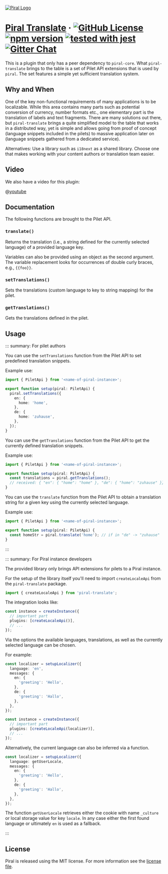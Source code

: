 [![Piral Logo](https://github.com/smapiot/piral/raw/main/docs/assets/logo.png)](https://piral.io)

# [Piral Translate](https://piral.io) &middot; [![GitHub License](https://img.shields.io/badge/license-MIT-blue.svg)](https://github.com/smapiot/piral/blob/main/LICENSE) [![npm version](https://img.shields.io/npm/v/piral-translate.svg?style=flat)](https://www.npmjs.com/package/piral-translate) [![tested with jest](https://img.shields.io/badge/tested_with-jest-99424f.svg)](https://jestjs.io) [![Gitter Chat](https://badges.gitter.im/gitterHQ/gitter.png)](https://gitter.im/piral-io/community)

This is a plugin that only has a peer dependency to `piral-core`. What `piral-translate` brings to the table is a set of Pilet API extensions that is used by `piral`. The set features a simple yet sufficient translation system.

## Why and When

One of the key non-functional requirements of many applications is to be localizable. While this area contains many parts such as potential conversion of currency, number formats etc., one elementary part is the translation of labels and text fragments. There are many solutions out there, but `piral-translate` brings a quite simplified model to the table that works in a distributed way, yet is simple and allows going from proof of concept (language snippets included in the pilets) to massive application later on (language snippets gathered from a dedicated service).

Alternatives: Use a library such as `i18next` as a shared library. Choose one that makes working with your content authors or translation team easier.

## Video

We also have a video for this plugin:

@[youtube](https://youtu.be/Hh-CrOTDSnA)

## Documentation

The following functions are brought to the Pilet API.

### `translate()`

Returns the translation (i.e., a string defined for the currently selected language) of a provided language key.

Variables can also be provided using an object as the second argument. The variable replacement looks for occurrences of double curly braces, e.g., `{{foo}}`.

### `setTranslations()`

Sets the translations (custom language to key to string mapping) for the pilet.

### `getTranslations()`

Gets the translations defined in the pilet.

## Usage

::: summary: For pilet authors

You can use the `setTranslations` function from the Pilet API to set predefined translation snippets.

Example use:

```ts
import { PiletApi } from '<name-of-piral-instance>';

export function setup(piral: PiletApi) {
  piral.setTranslations({
    en: {
      home: 'home',
    },
    de: {
      home: 'zuhause',
    },
  });
}
```

You can use the `getTranslations` function from the Pilet API to get the currently defined translation snippets.

Example use:

```ts
import { PiletApi } from '<name-of-piral-instance>';

export function setup(piral: PiletApi) {
  const translations = piral.getTranslations();
  // received: { "en": { "home": "home" }, "de": { "home": "zuhause" }}
}
```

You can use the `translate` function from the Pilet API to obtain a translation string for a given key using the currently selected language.

Example use:

```ts
import { PiletApi } from '<name-of-piral-instance>';

export function setup(piral: PiletApi) {
  const homeStr = piral.translate('home'); // if in "de" -> "zuhause"
}
```

:::

::: summary: For Piral instance developers

The provided library only brings API extensions for pilets to a Piral instance.

For the setup of the library itself you'll need to import `createLocaleApi` from the `piral-translate` package.

```ts
import { createLocaleApi } from 'piral-translate';
```

The integration looks like:

```ts
const instance = createInstance({
  // important part
  plugins: [createLocaleApi()],
  // ...
});
```

Via the options the available languages, translations, as well as the currently selected language can be chosen.

For example:

```ts
const localizer = setupLocalizer({
  language: 'en',
  messages: {
    en: {
      'greeting': 'Hello',
    },
    de: {
      'greeting': 'Hallo',
    },
  },
});

const instance = createInstance({
  // important part
  plugins: [createLocaleApi(localizer)],
  // ...
});
```

Alternatively, the current language can also be inferred via a function.

```ts
const localizer = setupLocalizer({
  language: getUserLocale,
  messages: {
    en: {
      'greeting': 'Hello',
    },
    de: {
      'greeting': 'Hallo',
    },
  },
});
```

The function `getUserLocale` retrieves either the cookie with name `_culture` or local storage value for key `locale`. In any case either the first found language or ultimately `en` is used as a fallback.

:::

## License

Piral is released using the MIT license. For more information see the [license file](./LICENSE).
